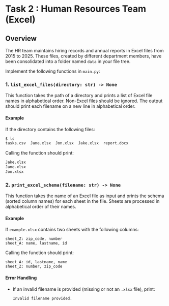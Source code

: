 # Task 2 : Human Resources Team (Excel)

## Overview
The HR team maintains hiring records and annual reports in Excel files from 2015 to 2025. These files, created by different department members, have been consolidated into a folder named `data` in your file tree.

Implement the following functions in `main.py`:

### 1. `list_excel_files(directory: str) -> None`
This function takes the path of a directory and prints a list of Excel file names in alphabetical order. Non-Excel files should be ignored. The output should print each filename on a new line in alphabetical order.

#### Example
If the directory contains the following files:
```sh
$ ls
tasks.csv  Jane.xlsx  Jon.xlsx  Jake.xlsx  report.docx
```
Calling the function should print:
```python
Jake.xlsx
Jane.xlsx
Jon.xlsx
```


### 2. `print_excel_schema(filename: str) -> None`
This function takes the name of an Excel file as input and prints the schema (sorted column names) for each sheet in the file. Sheets are processed in alphabetical order of their names.

#### Example
If `example.xlsx` contains two sheets with the following columns:
```
sheet_Z: zip_code, number
sheet_A: name, lastname, id
```
Calling the function should print:
```
sheet_A: id, lastname, name
sheet_Z: number, zip_code
```

#### Error Handling
- If an invalid filename is provided (missing or not an `.xlsx` file), print:
  ```
  Invalid filename provided.
  ```